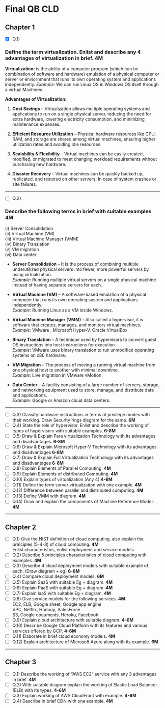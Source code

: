 # Final QB CLD

## Chapter 1

- [x]   Q.1) 
### Define the term virtualization. Enlist and describe any 4 advantages of virtualization in brief.   **4M**
**Virtualization:**  is the ability of a computer program  (which can be combination of software and hardware)  emulation of a physical computer or server or enviornment that runs its own operating system and applications independently.
_Example:_ We can run Linux OS in Windows OS itself through a virtual Machines

**Advantages of Virtualization:**

1.  **Cost Savings** – Virtualization allows multiple operating systems and applications to run on a single physical server, reducing the need for extra hardware, lowering electricity consumption, and minimizing maintenance expenses.
    
2.  **Efficient Resource Utilization** – Physical hardware resources like CPU, RAM, and storage are shared among virtual machines, ensuring higher utilization rates and avoiding idle resources.
    
3.  **Scalability & Flexibility** – Virtual machines can be easily created, modified, or migrated to meet changing workload requirements without purchasing new hardware.
    
4.  **Disaster Recovery** – Virtual machines can be quickly backed up, replicated, and restored on other servers, In case of system crashes or site failures.

***
- [ ] Q.2) 
### Describe the following terms in brief with suitable examples **4M**  
  (i) Server Consolidation  
  (ii) Virtual Machine (VM)  
  (iii) Virtual Machine Manager (VMM)  
  (iv) Binary Translation  
  (v) VM migration  
  (vi) Data center  

-   **Server Consolidation** – It is the process of combining multiple underutilized physical servers into fewer, more powerful servers by using virtualization.  
    _Example:_ Running multiple virtual servers on a single physical machine instead of having separate servers for each.
    
-   **Virtual Machine (VM)** – A software-based emulation of a physical computer that runs its own operating system and applications independently.  
    _Example:_ Running Linux as a VM inside Windows.
    
-   **Virtual Machine Manager (VMM)** – Also called a hypervisor, it is software that creates, manages, and monitors virtual machines.  
    _Example:_ VMware , Microsoft Hyper-V, Oracle VirtualBox.
    
-   **Binary Translation** – A technique used by hypervisors to convert guest OS instructions into host instructions for execution.  
    _Example:_ VMware uses binary translation to run unmodified operating systems on x86 hardware.
    
-   **VM Migration** – The process of moving a running virtual machine from one physical host to another with minimal downtime.  
    _Example:_ Live migration in VMware vMotion.
    
-   **Data Center** – A facility consisting of a large number of servers, storage, and networking equipment used to store, manage, and distribute data and applications.  
    _Example:_ Google or Amazon cloud data centers.
***
- [ ] Q.3) Classify hardware instructions in terms of privilege modes with their working. Draw Security rings diagram for the same.  **6M**
- [ ] Q.4) State the role of hypervisor. Enlist and describe the working of types of hypervisors with suitable examples.  **6-8M**
- [ ] Q.5) Draw & Explain Para virtualization Technology with its advantages and disadvantages.   **6-8M**
- [ ] Q.6) Draw & Explain Microsoft Hyper-V Technology with its advantages and disadvantages  **6-8M**
- [ ] Q.7) Draw & Explain Full Virtualization Technology with its advantages and disadvantages  **6-8M**
- [ ] Q.8) Explain Elements of Parallel Computing. **4M**
- [ ] Q.9) Explain Elements of distributed Computing. **4M**
- [ ] Q.10) Explain types of virtualization (Any 4) **4-6M**
- [ ] Q.11) Define the term server virtualization with one example. **4M**
- [ ] Q.12) Difference between parallel and distributed computing. **4M**
- [ ] Q.13) Define VMM with diagram. **4M**
- [ ] Q.14) Draw and explain the components of Machine Reference Model. **4M**

---

## Chapter 2

- [ ] Q.1) Give the NIST definition of cloud computing, also explain the principles (5-4-3) of cloud computing. **4M**  
  Enlist characteristics, enlist deployment and service models
- [ ] Q.2) Describe 5 principles characteristics of cloud computing with examples. **4M**
- [ ] Q.3) Describe 4 cloud deployment models with suitable example of each. (Draw diagram + eg) **6-8M**
- [ ] Q.4) Compare cloud deployment models. **6M**
- [ ] Q.5) Explain SaaS with suitable Eg + diagram. **4M**
- [ ] Q.6) Explain PaaS with suitable Eg + diagram. **4M**
- [ ] Q.7) Explain IaaS with suitable Eg + diagram. **4M**
- [ ] Q.8) Give service models for the following services. **4M**  
  EC2, ELB, Google sheet, Google app engine  
  VPC, Netflix, Hadoop, SalesForce  
  S3, Google documents, Heroku, Facebook
- [ ] Q.9) Explain cloud architecture with suitable diagram. **4-6M**
- [ ] Q.10) Describe Google Cloud Platform with its features and various services offered by GCP. **4-6M**
- [ ] Q.11) Elaborate in brief cloud economy models. **4M**
- [ ] Q.12) Explain architecture of Microsoft Azure along with its example. **6M**

---

## Chapter 3

- [ ] Q.1) Describe the working of “AWS EC2” service with any 3 advantages in brief. **4M**
- [ ] Q.2) With suitable diagram explain the working of Elastic Load Balancer (ELB) with its types. **4-6M**
- [ ] Q.3) Explain working of AWS CloudFront with example. **4-6M**
- [ ] Q.4) Describe in brief CDN with one example. **4M**